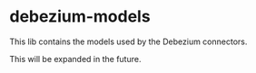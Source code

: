 # debezium-models

This lib contains the models used by the Debezium connectors.

This will be expanded in the future.